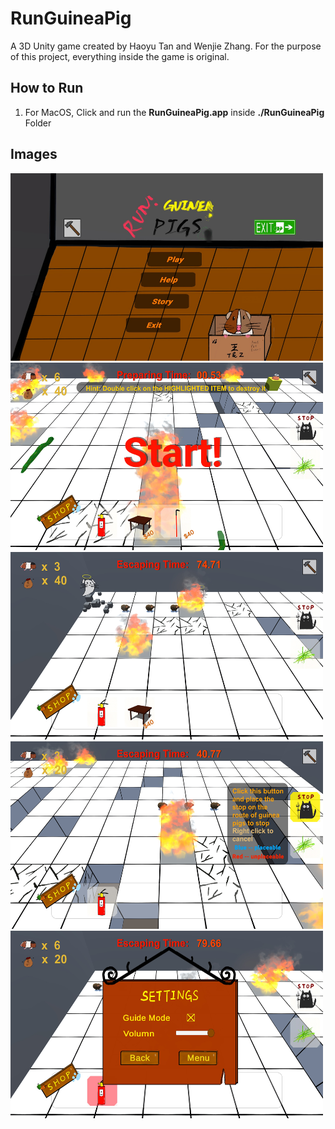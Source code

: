 # RunGuineaPig
A 3D Unity game created by Haoyu Tan and Wenjie Zhang. For the purpose of this project, everything inside the game is original.

## How to Run
1. For MacOS, Click and run the **RunGuineaPig.app** inside **./RunGuineaPig** Folder

## Images
<img src="CoverImages/1.jpg" width="500" height="300">
<img src="CoverImages/2.jpg" width="500" height="300">
<img src="CoverImages/3.jpg" width="500" height="300">
<img src="CoverImages/4.jpg" width="500" height="300">
<img src="CoverImages/5.jpg" width="500" height="300">
